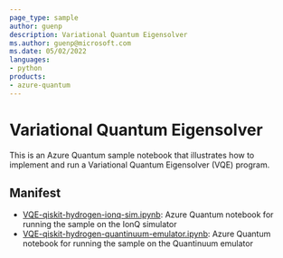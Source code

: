 ```yaml
---
page_type: sample
author: guenp
description: Variational Quantum Eigensolver
ms.author: guenp@microsoft.com
ms.date: 05/02/2022
languages:
- python
products:
- azure-quantum
---
```


# Variational Quantum Eigensolver

This is an Azure Quantum sample notebook that illustrates how to implement and run a Variational Quantum Eigensolver (VQE) program.

## Manifest

- [VQE-qiskit-hydrogen-ionq-sim.ipynb](./VQE-qiskit-hydrogen-ionq-sim.ipynb): Azure Quantum notebook for running the sample on the IonQ simulator
- [VQE-qiskit-hydrogen-quantinuum-emulator.ipynb](./VQE-qiskit-hydrogen-quantinuum-emulator.ipynb): Azure Quantum notebook for running the sample on the Quantinuum emulator
